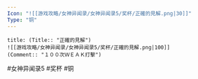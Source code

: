 ```yaml
---
Icon: "![[游戏攻略/女神异闻录/女神异闻录5/奖杯/正確的見解.png|30]]"
Type: "铜"
---
```

```ad-common-bronze-trophy
title: (Title:: "正確的見解")
![[游戏攻略/女神异闻录/女神异闻录5/奖杯/正確的見解.png|100]]
(Comment:: "１００次ＷＥＡＫ打擊")
```

#女神异闻录5 #奖杯 #铜
